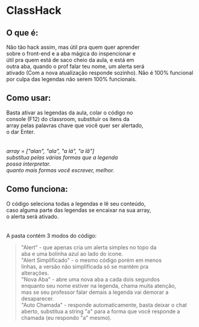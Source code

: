 # ClassHack

###

## O que é:

Não tão hack assim, mas útil pra quem quer aprender <br>
sobre o front-end e a aba mágica do inspencionar e <br>
útil pra quem está de saco cheio da aula, e está em <br>
outra aba, quando o prof falar teu nome, um alerta será <br>
ativado (Com a nova atualização responde sozinho).
Não é 100% funcional por culpa das legendas não serem 100%
funcionais.

###

## Como usar:

Basta ativar as legendas da aula, colar o código no  <br>
console (F12) do classroom, substituir os itens da <br>
array pelas palavras chave que você quer ser alertado, <br>
o dar Enter. <br>
 <br> <br>
*array = ["alan", "ala", "a lá", "a lã"] <br>
substitua pelas várias formas que a legenda <br>
possa interpretar. <br>
quanto mais formas você escrever, melhor.* <br>

###

## Como funciona:

O código seleciona todas a legendas e lê seu conteúdo, <br>
caso alguma parte das legendas se encaixar na sua array, <br>
o alerta será ativado. <br>
 <br> <br>
A pasta contém 3 modos do código:  <br>
> "Alert" - que apenas cria um alerta simples no topo da  <br>
aba e uma bolinha azul ao lado do ícone. <br>
> "Alert Simplificado" - o mesmo código porém em menos  <br>
linhas, a versão não simplificada só se mantém pra <br>
alterações. <br>
> "Nova Aba" - abre uma nova aba a cada dois segundos <br>
enquanto seu nome estiver na legenda, chama muita atenção, <br>
mas se seu professor falar demais a legenda vai demorar a  <br>
desaparecer. <br>
> "Auto Chamada" - responde automaticamente, basta deixar o chat
aberto, substitua a string "a" para a forma que você responde a
chamada (eu respondo "a" mesmo). 
